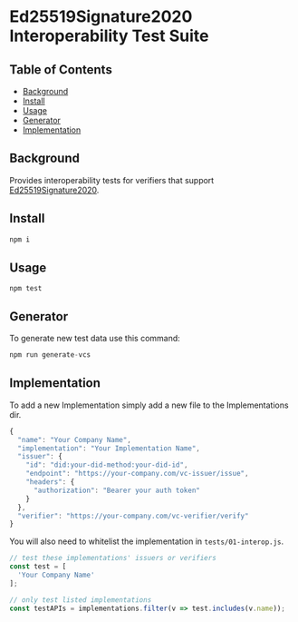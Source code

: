 # Ed25519Signature2020 Interoperability Test Suite

## Table of Contents

- [Background](#background)
- [Install](#install)
- [Usage](#usage)
- [Generator](#generator)
- [Implementation](#implementation)


## Background

Provides interoperability tests for verifiers that support [Ed25519Signature2020](https://w3c-ccg.github.io/lds-ed25519-2020/).

## Install

```js
npm i
```

## Usage

```
npm test
```

## Generator

To generate new test data use this command:

```js
npm run generate-vcs
```


## Implementation

To add a new Implementation simply add a new file to the Implementations dir.
```js
{
  "name": "Your Company Name",
  "implementation": "Your Implementation Name",
  "issuer": {
    "id": "did:your-did-method:your-did-id",
    "endpoint": "https://your-company.com/vc-issuer/issue",
    "headers": {
      "authorization": "Bearer your auth token"
    }
  },
  "verifier": "https://your-company.com/vc-verifier/verify"
}
```

You will also need to whitelist the implementation in `tests/01-interop.js`.

```js
// test these implementations' issuers or verifiers
const test = [
  'Your Company Name'
];

// only test listed implementations
const testAPIs = implementations.filter(v => test.includes(v.name));
```
